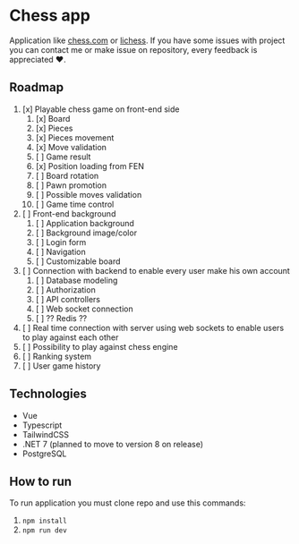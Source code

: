 # Chess app

Application like [chess.com](https://www.chess.com/) or [lichess](https://lichess.org/). If you have some issues with project you can contact me or make issue on repository, every feedback is appreciated ❤️.

## Roadmap

1. [x] Playable chess game on front-end side
   1. [x] Board
   2. [x] Pieces
   3. [x] Pieces movement
   4. [x] Move validation
   5. [ ] Game result
   6. [x] Position loading from FEN
   7. [ ] Board rotation
   8. [ ] Pawn promotion
   9. [ ] Possible moves validation
   10. [ ] Game time control
2. [ ] Front-end background
   1. [ ] Application background
   2. [ ] Background image/color
   3. [ ] Login form
   4. [ ] Navigation
   5. [ ] Customizable board
3. [ ] Connection with backend to enable every user make his own account
   1. [ ] Database modeling
   2. [ ] Authorization
   3. [ ] API controllers
   4. [ ] Web socket connection
   5. [ ] ?? Redis ??
4. [ ] Real time connection with server using web sockets to enable users to play against each other
5. [ ] Possibility to play against chess engine
6. [ ] Ranking system
7. [ ] User game history

## Technologies

- Vue
- Typescript
- TailwindCSS
- .NET 7 (planned to move to version 8 on release)
- PostgreSQL

## How to run

To run application you must clone repo and use this commands:

1. `npm install`
2. `npm run dev`
